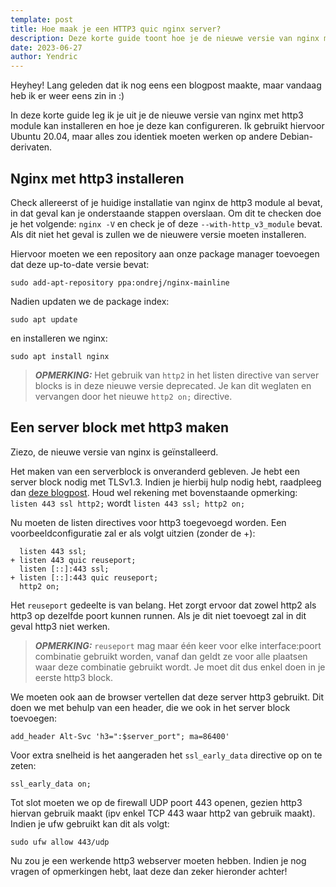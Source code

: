 ```yaml
---
template: post
title: Hoe maak je een HTTP3 quic nginx server?
description: Deze korte guide toont hoe je de nieuwe versie van nginx met http3 module kan installeren en hoe je deze kan configureren.
date: 2023-06-27
author: Yendric
---
```


Heyhey!
Lang geleden dat ik nog eens een blogpost maakte, maar vandaag heb ik er weer eens zin in :)

In deze korte guide leg ik je uit je de nieuwe versie van nginx met http3 module kan installeren en hoe je deze kan configureren.
Ik gebruikt hiervoor Ubuntu 20.04, maar alles zou identiek moeten werken op andere Debian-derivaten.

## Nginx met http3 installeren

Check allereerst of je huidige installatie van nginx de http3 module al bevat, in dat geval kan je onderstaande stappen overslaan.
Om dit te checken doe je het volgende: `nginx -V` en check je of deze `--with-http_v3_module` bevat. Als dit niet het geval is zullen we de nieuwere versie moeten installeren.

Hiervoor moeten we een repository aan onze package manager toevoegen dat deze up-to-date versie bevat:

```
sudo add-apt-repository ppa:ondrej/nginx-mainline
```

Nadien updaten we de package index:

```
sudo apt update
```

en installeren we nginx:

```
sudo apt install nginx
```

> **_OPMERKING:_** Het gebruik van `http2` in het listen directive van server blocks is in deze nieuwe versie deprecated. Je kan dit weglaten en vervangen door het nieuwe `http2 on;` directive.

## Een server block met http3 maken

Ziezo, de nieuwe versie van nginx is geïnstalleerd.

Het maken van een serverblock is onveranderd gebleven. Je hebt een server block nodig met TLSv1.3. Indien je hierbij hulp nodig hebt, raadpleeg dan [deze blogpost](/nginx-server-blocks-maken/). Houd wel rekening met bovenstaande opmerking: `listen 443 ssl http2;` wordt `listen 443 ssl; http2 on;`

Nu moeten de listen directives voor http3 toegevoegd worden. Een voorbeeldconfiguratie zal er als volgt uitzien (zonder de +):

```
  listen 443 ssl;
+ listen 443 quic reuseport;
  listen [::]:443 ssl;
+ listen [::]:443 quic reuseport;
  http2 on;
```

Het `reuseport` gedeelte is van belang. Het zorgt ervoor dat zowel http2 als http3 op dezelfde poort kunnen runnen. Als je dit niet toevoegt zal in dit geval http3 niet werken.

> **_OPMERKING:_** `reuseport` mag maar één keer voor elke interface:poort combinatie gebruikt worden, vanaf dan geldt ze voor alle plaatsen waar deze combinatie gebruikt wordt. Je moet dit dus enkel doen in je eerste http3 block.

We moeten ook aan de browser vertellen dat deze server http3 gebruikt. Dit doen we met behulp van een header, die we ook in het server block toevoegen:

```
add_header Alt-Svc 'h3=":$server_port"; ma=86400'
```

Voor extra snelheid is het aangeraden het `ssl_early_data` directive op on te zeten:

```
ssl_early_data on;
```

Tot slot moeten we op de firewall UDP poort 443 openen, gezien http3 hiervan gebruik maakt (ipv enkel TCP 443 waar http2 van gebruik maakt). Indien je ufw gebruikt kan dit als volgt:

```
sudo ufw allow 443/udp
```

Nu zou je een werkende http3 webserver moeten hebben. Indien je nog vragen of opmerkingen hebt, laat deze dan zeker hieronder achter!
